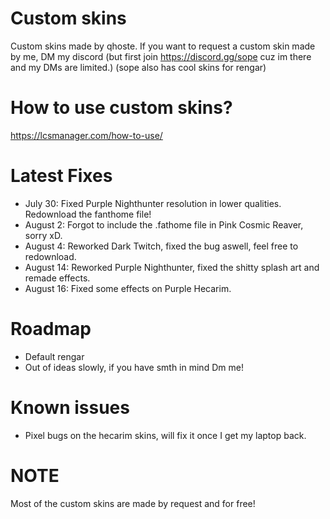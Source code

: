 # Custom skins
Custom skins made by qhoste.
If you want to request a custom skin made by me, DM my discord
(but first join https://discord.gg/sope cuz im there and my DMs are limited.)
(sope also has cool skins for rengar)

# How to use custom skins?
https://lcsmanager.com/how-to-use/

# Latest Fixes
- July 30: Fixed Purple Nighthunter resolution in lower qualities. Redownload the fanthome file!
- August 2: Forgot to include the .fathome file in Pink Cosmic Reaver, sorry xD.
- August 4: Reworked Dark Twitch, fixed the bug aswell, feel free to redownload.
- August 14: Reworked Purple Nighthunter, fixed the shitty splash art and remade effects.
- August 16: Fixed some effects on Purple Hecarim.

# Roadmap
- Default rengar
- Out of ideas slowly, if you have smth in mind Dm me!

# Known issues
- Pixel bugs on the hecarim skins, will fix it once I get my laptop back.

# NOTE
Most of the custom skins are made by request and for free!

